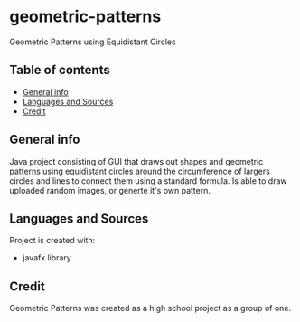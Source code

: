 # geometric-patterns
Geometric Patterns using Equidistant Circles

## Table of contents
* [General info](#general-info)
* [Languages and Sources](#languages-and-sources)
* [Credit](#credit)

## General info
Java project consisting of GUI that draws out shapes and geometric patterns using equidistant circles around the circumference of largers circles and lines to connect them using a standard formula. Is able to draw uploaded random images, or generte it's own pattern.
	
## Languages and Sources
Project is created with:
* javafx library
	
## Credit
Geometric Patterns was created as a high school project as a group of one.
